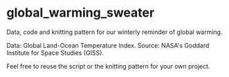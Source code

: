 # global_warming_sweater
Data, code and knitting pattern for our winterly reminder of global warming.

Data: Global Land-Ocean Temperature Index.
Source: NASA's Goddard Institute for Space Studies (GISS).

Feel free to reuse the script or the knitting pattern for your own project.
